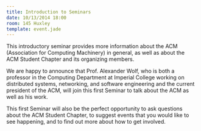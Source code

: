 ```yaml
---
title: Introduction to Seminars
date: 10/13/2014 18:00
room: 145 Huxley
template: event.jade
---
```

This introductory seminar provides more information about the ACM (Association
for Computing Machinery) in general, as well as about the ACM Student Chapter
and its organizing members.

We are happy to announce that Prof. Alexander Wolf, who is both a professor in
the Computing Department at Imperial College working on distributed systems,
networking, and software engineering and the current president of the ACM, will
join this first Seminar to talk about the ACM as well as his work.

This first Seminar will also be the perfect opportunity to ask questions about
the ACM Student Chapter, to suggest events that you would like to see
happening, and to find out more about how to get involved.
